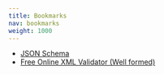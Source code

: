 ```yaml
---
title: Bookmarks
nav: bookmarks
weight: 1000
---
```


* [JSON Schema](http://json-schema.org/)
* [Free Online XML Validator (Well formed)](https://www.liquid-technologies.com/online-xml-validator)